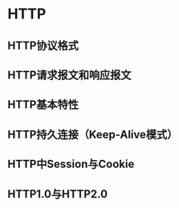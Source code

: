 # HTTP

## HTTP协议格式

## HTTP请求报文和响应报文

## HTTP基本特性

## HTTP持久连接（Keep-Alive模式）

## HTTP中Session与Cookie

## HTTP1.0与HTTP2.0
